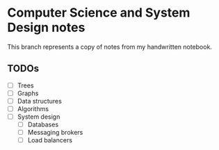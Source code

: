 # Computer Science and System Design notes

This branch represents a copy of notes from my handwritten notebook.

## TODOs

- [ ] Trees
- [ ] Graphs
- [ ] Data structures
- [ ] Algorithms
- [ ] System design
  - [ ] Databases
  - [ ] Messaging brokers
  - [ ] Load balancers
